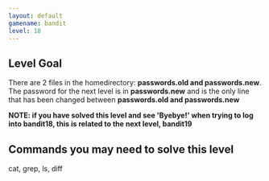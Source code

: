 ```yaml
---
layout: default
gamename: bandit
level: 18
---
```

Level Goal
----------
There are 2 files in the homedirectory: **passwords.old and
passwords.new**. The password for the next level is in
**passwords.new** and is the only line that has been changed between
**passwords.old and passwords.new**

**NOTE: if you have solved this level and see 'Byebye!' when trying
to log into bandit18, this is related to the next level, bandit19**

Commands you may need to solve this level
-----------------------------------------
cat, grep, ls, diff


